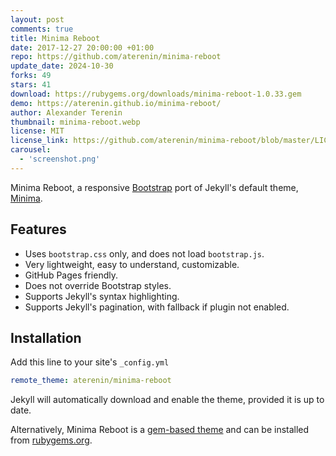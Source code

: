 ```yaml
---
layout: post
comments: true
title: Minima Reboot
date: 2017-12-27 20:00:00 +01:00
repo: https://github.com/aterenin/minima-reboot
update_date: 2024-10-30
forks: 49
stars: 41
download: https://rubygems.org/downloads/minima-reboot-1.0.33.gem
demo: https://aterenin.github.io/minima-reboot/
author: Alexander Terenin
thumbnail: minima-reboot.webp
license: MIT
license_link: https://github.com/aterenin/minima-reboot/blob/master/LICENSE.txt
carousel:
  - 'screenshot.png'
---
```


Minima Reboot, a responsive [Bootstrap](https://getbootstrap.com) port of Jekyll's default theme, [Minima](https://github.com/jekyll/minima).

## Features

* Uses `bootstrap.css` only, and does not load `bootstrap.js`.
* Very lightweight, easy to understand, customizable.
* GitHub Pages friendly.
* Does not override Bootstrap styles.
* Supports Jekyll's syntax highlighting.
* Supports Jekyll's pagination, with fallback if plugin not enabled.

## Installation

Add this line to your site's `_config.yml`

```yaml
remote_theme: aterenin/minima-reboot
```

Jekyll will automatically download and enable the theme, provided it is up to date.

Alternatively, Minima Reboot is a [gem-based theme](https://jekyllrb.com/docs/themes/) and can be installed from [rubygems.org](https://rubygems.org/gems/minima-reboot).
